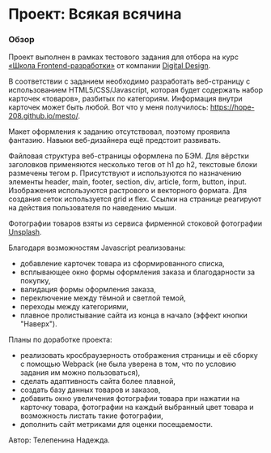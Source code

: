 # Проект: Всякая всячина

### Обзор

Проект выполнен в рамках тестового задания для отбора на курс [«Школа Frontend-разработки»](https://digdes.ru/it-university/front-end-development) от компании [Digital Design](https://digdes.ru/).

В соответствии с заданием необходимо разработать веб-страницу с использованием HTML5/CSS/Javascript, которая будет содержать набор карточек «товаров», разбитых по категориям. Информация внутри карточек может быть любой.
Вот что у меня получилось: https://hope-208.github.io/mesto/.

Макет оформления к заданию отсутствовал, поэтому проявила фантазию. Навыки веб-дизайнера ещё предстоит развивать.

Файловая структура веб-страницы оформлена по БЭМ. Для вёрстки заголовков применяются несколько тегов от h1 до h2, текстовые блоки размечены тегом p. Присутствуют и используются по назначению элементы header, main, footer, section, div, article, form, button, input. Изображения используются растрового и векторного формата. Для создания сеток используется grid и flex. Ссылки на странице реагируют на действия пользователя по наведению мыши.

Фотографии товаров взяты из сервиса фирменной стоковой фотографии [Unsplash](https://unsplash.com).

Благодаря возможностям Javascript реализованы:
- добавление карточек товара из сформированного списка, 
- всплывающее окно формы оформления заказа и благодарности за покупку, 
- валидация формы оформления заказа, 
- переключение между тёмной и светлой темой, 
- переходы между категориями, 
- плавное пролистывание сайта из конца в начало (эффект кнопки "Наверх").

Планы по доработке проекта: 
- реализовать кросбраузерность отображения страницы и её сборку с помощью Webpack (не была уверена в том, что по условию задания им можно пользоваться),
- сделать адаптивность сайта более плавной, 
- создать базу данных товаров и заказов, 
- добавить окно увеличения фотографии товара при нажатии на карточку товара, фотографии на каждый выбранный цвет товара и возможность листать такие фотографии, 
- дополнить сайт метриками для оценки посещаемости.

Автор: Телепенина Надежда.

